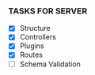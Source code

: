### TASKS FOR SERVER

- [x] Structure
- [x] Controllers
- [x] Plugins
- [x] Routes
- [ ] Schema Validation
